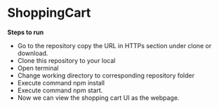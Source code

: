 # ShoppingCart
 **Steps to run**

* Go to the repository copy the URL in HTTPs section under clone or download.
* Clone this repository to your local
* Open terminal
* Change working directory to corresponding repository folder
* Execute command npm install
* Execute command npm start.
* Now we can view the shopping cart UI as the webpage.
